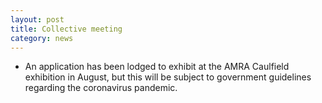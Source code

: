 ```yaml
---
layout: post
title: Collective meeting
category: news
---
```


* An application has been lodged to exhibit at the AMRA Caulfield exhibition in August, but this will be subject to government guidelines regarding the coronavirus pandemic.